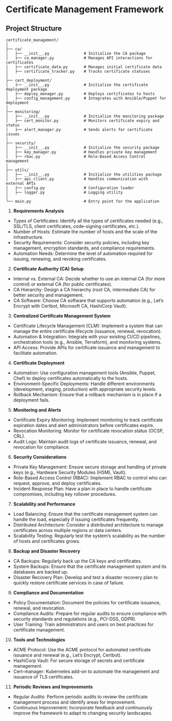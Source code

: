 # Certificate Management Framework

## Project Structure

```plaintext
certificate_management/
│
├── ca/
│   ├── __init__.py               # Initialize the CA package
│   ├── ca_manager.py             # Manages API interactions for certificates
│   ├── certificate_data.py       # Manages initial certificate data
│   ├── certificate_tracker.py    # Tracks certificate statuses
│
├── cert_deployment/
│   ├── __init__.py               # Initialize the certificate deployment package
│   ├── deploy_manager.py         # Deploys certificates to hosts
│   ├── config_management.py      # Integrates with Ansible/Puppet for deployment
│
├── monitoring/
│   ├── __init__.py               # Initialize the monitoring package
│   ├── cert_monitor.py           # Monitors certificate expiry and status
│   ├── alert_manager.py          # Sends alerts for certificate issues
│
├── security/
│   ├── __init__.py               # Initialize the security package
│   ├── key_manager.py            # Handles private key management
│   ├── rbac.py                   # Role-Based Access Control management
│
├── utils/
│   ├── __init__.py               # Initialize the utilities package
│   ├── api_client.py             # Handles communication with external APIs
│   ├── config.py                 # Configuration loader
│   ├── logger.py                 # Logging utility
│
└── main.py                       # Entry point for the application
```

1. **Requirements Analysis**

* Types of Certificates: Identify all the types of certificates needed (e.g., SSL/TLS, client certificates, code-signing certificates, etc.).
* Number of Hosts: Estimate the number of hosts and the scale of the infrastructure.
* Security Requirements: Consider security policies, including key management, encryption standards, and compliance requirements.
* Automation Needs: Determine the level of automation required for issuing, renewing, and revoking certificates.

2. **Certificate Authority (CA) Setup**

* Internal vs. External CA: Decide whether to use an internal CA (for more control) or external CA (for public certificates).
* CA Hierarchy: Design a CA hierarchy (root CA, intermediate CA) for better security and management.
* CA Software: Choose CA software that supports automation (e.g., Let’s Encrypt with Certbot, Microsoft CA, HashiCorp Vault).

3. **Centralized Certificate Management System**

* Certificate Lifecycle Management (CLM): Implement a system that can manage the entire certificate lifecycle (issuance, renewal, revocation).
* Automation & Integration: Integrate with your existing CI/CD pipelines, orchestration tools (e.g., Ansible, Terraform), and monitoring systems.
* API Access: Provide APIs for certificate issuance and management to facilitate automation.

4. **Certificate Deployment**

* Automation: Use configuration management tools (Ansible, Puppet, Chef) to deploy certificates automatically to the hosts.
* Environment-Specific Deployments: Handle different environments (development, staging, production) with appropriate security levels.
* Rollback Mechanism: Ensure that a rollback mechanism is in place if a deployment fails.

5. **Monitoring and Alerts**

* Certificate Expiry Monitoring: Implement monitoring to track certificate expiration dates and alert administrators before certificates expire.
* Revocation Monitoring: Monitor for certificate revocation status (OCSP, CRL).
* Audit Logs: Maintain audit logs of certificate issuance, renewal, and revocation for compliance.

6. **Security Considerations**

* Private Key Management: Ensure secure storage and handling of private keys (e.g., Hardware Security Modules (HSM), Vault).
* Role-Based Access Control (RBAC): Implement RBAC to control who can request, approve, and deploy certificates.
* Incident Response Plan: Have a plan in place to handle certificate compromises, including key rollover procedures.

7. **Scalability and Performance**

* Load Balancing: Ensure that the certificate management system can handle the load, especially if issuing certificates frequently.
* Distributed Architecture: Consider a distributed architecture to manage certificates across multiple regions or data centers.
* Scalability Testing: Regularly test the system’s scalability as the number of hosts and certificates grows.

8. **Backup and Disaster Recovery**

* CA Backups: Regularly back up the CA keys and certificates.
* System Backups: Ensure that the certificate management system and its databases are backed up.
* Disaster Recovery Plan: Develop and test a disaster recovery plan to quickly restore certificate services in case of failure.

9. **Compliance and Documentation**

* Policy Documentation: Document the policies for certificate issuance, renewal, and revocation.
* Compliance Audits: Prepare for regular audits to ensure compliance with security standards and regulations (e.g., PCI-DSS, GDPR).
* User Training: Train administrators and users on best practices for certificate management.

10. **Tools and Technologies**

* ACME Protocol: Use the ACME protocol for automated certificate issuance and renewal (e.g., Let’s Encrypt, Certbot).
* HashiCorp Vault: For secure storage of secrets and certificate management.
* Cert-manager: Kubernetes add-on to automate the management and issuance of TLS certificates.

11. **Periodic Reviews and Improvements**

* Regular Audits: Perform periodic audits to review the certificate management process and identify areas for improvement.
* Continuous Improvement: Incorporate feedback and continuously improve the framework to adapt to changing security landscapes.
